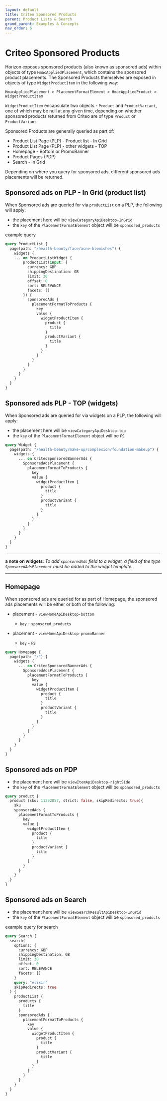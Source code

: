 ```yaml
---
layout: default
title: Criteo Sponsored Products
parent: Product Lists & Search
grand_parent: Examples & Concepts
nav_order: 6
---
```


# Criteo Sponsored Products
Horizon exposes sponsored products (also known as sponsored ads) within objects of type `HmacAppliedPlacement`, 
which contains the sponsored product placements. 
The Sponsored Products themselves are exposed in objects of type `WidgetProductItem` in the following way:

```
HmacAppliedPlacement > PlacementFormatElement > HmacAppliedProduct > WidgetProductItem
```

`WidgetProductItem` encapsulate two objects - `Product` and `ProductVariant`, one of which may be null at any given time, 
depending on whether sponsored products returned from Criteo are of type `Product` or `ProductVariant`.

Sponsored Products are generally queried as part of:
- Product List Page (PLP) - Product list - In Grid
- Product List Page (PLP) - other widgets - TOP
- Homepage - Bottom or PromoBanner
- Product Pages (PDP) 
- Search - In Grid

Depending on where you query for sponsored ads, different sponsored ads placements will be returned.

## Sponsored ads on PLP - In Grid (product list)
When Sponsored ads are queried for via `productList` on a PLP, the following will apply: 
- the placement here will be `viewCategoryApiDesktop-InGrid`
- the `key` of the `PlacementFormatElement` object will be `sponsored_products`


example query
```graphql
query ProductList {
  page(path: "/health-beauty/face/acne-blemishes") {
    widgets {
    ... on ProductListWidget {
        productList(input: {
          currency: GBP
          shippingDestination: GB
          limit: 30
          offset: 0
          sort: RELEVANCE
          facets: []          
        }) {
          sponsoredAds {
            placementFormatToProducts {
              key
              value {
                widgetProductItem {
                  product {
                    title
                  }
                  productVariant {
                    title
                  }
                }
              }
            }
          }
        }
      }
    }
  }
}
```

## Sponsored ads PLP - TOP (widgets)
When Sponsored ads are queried for via widgets on a PLP, the following will apply:

- the placement here will be `viewCategoryApiDesktop-top`
- the `key` of the `PlacementFormatElement` object will be `FS`

```graphql
query Widget {
  page(path: "/health-beauty/make-up/complexion/foundation-makeup") {
    widgets {
      ... on CriteoSponsoredBannerAds {
        SponsoredAdsPlacement {
          placementFormatToProducts {
            key
            value {
              widgetProductItem {
                product {
                  title
                }
                productVariant {
                  title
                }
              }
            }
          }
        }
      }
    }
  }
}
```
---
**a note on widgets**: _To add `sponsoredAds` field to a widget, a field of the type `SponsoredAdsPlacement` must 
be added to the widget template._

---

## Homepage
When sponsored ads are queried for as part of Homepage, the sponsored ads placements will be either or both of the following:
- placement - `viewHomeApiDesktop-bottom`
  - `key` - `sponsored_products`


- placement - `viewHomeApiDesktop-promoBanner`
  - `key` - `FS`

```graphql
query Homepage {
  page(path: "/") {
    widgets {
      ... on CriteoSponsoredBannerAds {
        SponsoredAdsPlacement {
          placementFormatToProducts {
            key
            value {
              widgetProductItem {
                product {
                  title
                }
                productVariant {
                  title
                }
              }
            }
          }
        }
      }
    }
  }
}
```

## Sponsored ads on PDP
- the placement here will be `viewItemApiDesktop-rightSide`
- the `key` of the `PlacementFormatElement` object will be `sponsored_products`

```graphql
query product {
  product (sku: 11352857, strict: false, skipRedirects: true){
    sku
    sponsoredAds {
      placementFormatToProducts {
        key
        value {
          widgetProductItem {
            product {
              title
            }
            productVariant {
              title
            }
          }
        }
      }
    }
  }
}
```

## Sponsored ads on Search 
- the placement here will be `viewSearchResultApiDesktop-InGrid`
- the `key` of the `PlacementFormatElement` object will be `sponsored_products`

example query for search 
```graphql
query Search {
  search(
    options: {
      currency: GBP
      shippingDestination: GB
      limit: 30
      offset: 0
      sort: RELEVANCE
      facets: []
    }
    query: "elixir"
    skipRedirects: true
  ) {
    productList {
      products {
        title
      }
      sponsoredAds {
        placementFormatToProducts {
          key
          value {
            widgetProductItem {
              product {
                title
              }
              productVariant {
                title
              }
            }
          }
        }
      }
    }
  }
}
```